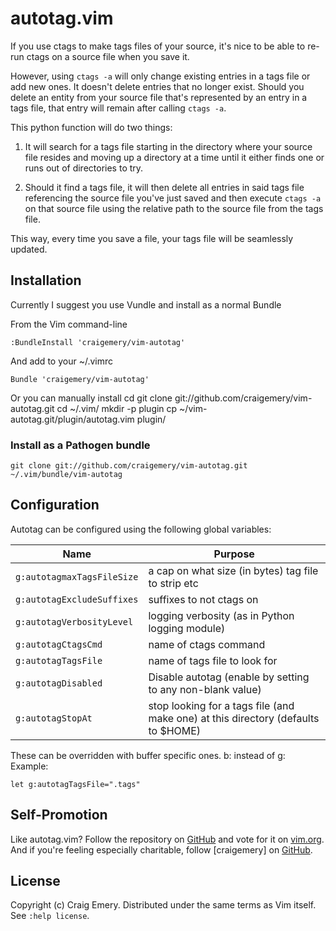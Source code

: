 autotag.vim
============

If you use ctags to make tags files of your source, it's nice to be able to re-run ctags on a source file when you save it.

However, using `ctags -a` will only change existing entries in a tags file or add new ones. It doesn't delete entries that no longer exist. Should you delete an entity from your source file that's represented by an entry in a tags file, that entry will remain after calling `ctags -a`.

This python function will do two things:

1) It will search for a tags file starting in the directory where your source file resides and moving up a directory at a time until it either finds one or runs out of directories to try.

2) Should it find a tags file, it will then delete all entries in said tags file referencing the source file you've just saved and then execute `ctags -a` on that source file using the relative path to the source file from the tags file.

This way, every time you save a file, your tags file will be seamlessly updated.

Installation
------------

Currently I suggest you use Vundle and install as a normal Bundle

From the Vim command-line

    :BundleInstall 'craigemery/vim-autotag'

And add to your ~/.vimrc

    Bundle 'craigemery/vim-autotag'

Or you can manually install
    cd
    git clone git://github.com/craigemery/vim-autotag.git
    cd ~/.vim/
    mkdir -p plugin
    cp ~/vim-autotag.git/plugin/autotag.vim plugin/

### Install as a Pathogen bundle
```
git clone git://github.com/craigemery/vim-autotag.git ~/.vim/bundle/vim-autotag
```

Configuration
-------------
Autotag can be configured using the following global variables:

| Name | Purpose |
| ---- | ------- |
| `g:autotagmaxTagsFileSize` | a cap on what size (in bytes) tag file to strip etc |
| `g:autotagExcludeSuffixes` | suffixes to not ctags on |
| `g:autotagVerbosityLevel` | logging verbosity (as in Python logging module) |
| `g:autotagCtagsCmd` | name of ctags command |
| `g:autotagTagsFile` | name of tags file to look for |
| `g:autotagDisabled` | Disable autotag (enable by setting to any non-blank value) |
| `g:autotagStopAt` | stop looking for a tags file (and make one) at this directory (defaults to $HOME) |

These can be overridden with buffer specific ones. b: instead of g:
Example:
```
let g:autotagTagsFile=".tags"
```

Self-Promotion
--------------

Like autotag.vim? Follow the repository on
[GitHub](https://github.com/craigemery/vim-autotag) and vote for it on
[vim.org](http://www.vim.org/scripts/script.php?script_id=1343).  And if
you're feeling especially charitable, follow [craigemery] on
[GitHub](https://github.com/craigemery).

License
-------

Copyright (c) Craig Emery.  Distributed under the same terms as Vim itself.
See `:help license`.
